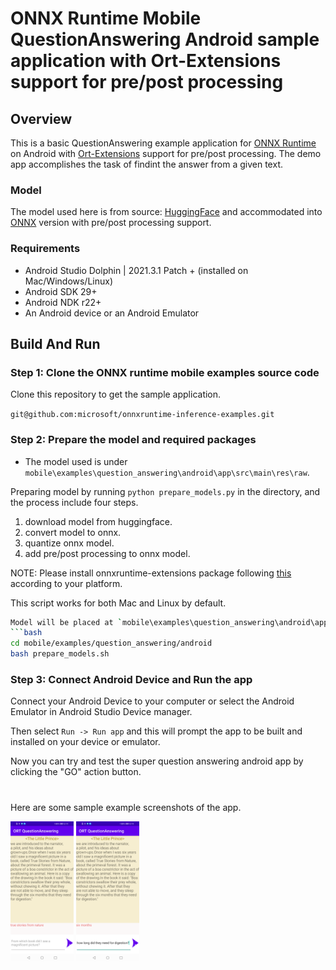 # ONNX Runtime Mobile QuestionAnswering Android sample application with Ort-Extensions support for pre/post processing

## Overview

This is a basic QuestionAnswering example application for [ONNX Runtime](https://github.com/microsoft/onnxruntime) on Android with [Ort-Extensions](https://github.com/microsoft/onnxruntime-extensions) support for pre/post processing. The demo app accomplishes the task of findint the answer from a given text.

### Model
The model used here is from source: [HuggingFace](https://huggingface.co/docs/transformers/model_doc/mobilebert) and accommodated into [ONNX](https://github.com/onnx/onnx) version with pre/post processing support.


### Requirements
- Android Studio Dolphin | 2021.3.1 Patch + (installed on Mac/Windows/Linux)
- Android SDK 29+
- Android NDK r22+
- An Android device or an Android Emulator


## Build And Run

### Step 1: Clone the ONNX runtime mobile examples source code

Clone this repository to get the sample application. 

`git@github.com:microsoft/onnxruntime-inference-examples.git`


### Step 2: Prepare the model and required packages

- The model used is under `mobile\examples\question_answering\android\app\src\main\res\raw`.

Preparing model by running `python prepare_models.py` in the directory, and the process include four steps.
1. download model from huggingface. 
2. convert model to onnx. 
3. quantize onnx model. 
4. add pre/post processing to onnx model.

NOTE: Please install onnxruntime-extensions package following [this](https://github.com/microsoft/onnxruntime-extensions) according to your platform.

This script works for both Mac and Linux by default.

```bash
Model will be placed at `mobile\examples\question_answering\android\app\src\main\res\raw` automatically.
```bash
cd mobile/examples/question_answering/android
bash prepare_models.sh
```


### Step 3: Connect Android Device and Run the app
  Connect your Android Device to your computer or select the Android Emulator in Android Studio Device manager.

  Then select `Run -> Run app` and this will prompt the app to be built and installed on your device or emulator.

  Now you can try and test the super question answering android app by clicking the "GO" action button.

#
Here are some sample example screenshots of the app.

<img width=20% src="images/Screenshot_1.png" alt="App Screenshot 1" />

<img width=20% src="images/Screenshot_2.png" alt="App Screenshot 2" />
